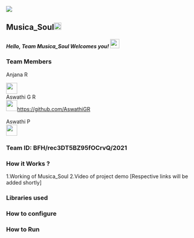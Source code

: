 <img src="https://trello-attachments.s3.amazonaws.com/542e9c6316504d5797afbfb9/542e9c6316504d5797afbfc1/39dee8d993841943b5723510ce663233/Frame_19.png">

## Musica_Soul<img src="https://notion-emojis.s3-us-west-2.amazonaws.com/v0/svg-twitter/1f3b5.svg" width=20px>
##### Hello, Team Musica_Soul Welcomes you! <img src="https://media.tenor.com/images/b352bb5a70f1aa0346c5cf6def25f6f0/tenor.gif" width="25px" >
### Team Members

Anjana R <div align="left"><img src="https://avatars.githubusercontent.com/u/9919?s=280&v=4" width="30" height="30" ></div>
Aswathi G R  <div align="left"><img src="https://avatars.githubusercontent.com/u/9919?s=280&v=4" width="30" height="30">https://github.com/AswathiGR</div>    
Aswathi P <div align="left"> <img src="https://avatars.githubusercontent.com/u/9919?s=280&v=4" width="30" height="30" ></div>
  
### Team ID: BFH/rec3DT5BZ95fOCrvQ/2021
### How it Works ?
1.Working of Musica_Soul
2.Video of project demo
[Respective links will be added shortly]

### Libraries used

### How to configure
### How to Run

